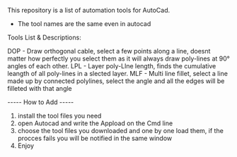 This repository is a list of automation tools for AutoCad.
- The tool names are the same even in autocad

Tools List & Descriptions:

DOP - Draw orthogonal cable, select a few points along a line, doesnt matter how perfectly you select them as it will always draw poly-lines at 90° angles of each other.
LPL  - Layer poly-Llne length, finds the cumulative leangth of all poly-lines in a slected layer.
MLF - Multi line fillet, select a line made up by connected polylines, select the angle and all the edges will be filleted with that angle

----- How to Add -----

1) install the tool files you need
2) open Autocad and write the Appload on the Cmd line
3) choose the tool files you downloaded and one by one load them, if the procces fails you will be notified in the same window
4) Enjoy 
